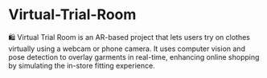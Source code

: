 # Virtual-Trial-Room
🛍️ Virtual Trial Room is an AR-based project that lets users try on clothes virtually using a webcam or phone camera. It uses computer vision and pose detection to overlay garments in real-time, enhancing online shopping by simulating the in-store fitting experience.

